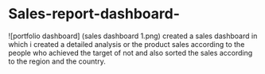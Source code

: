 # Sales-report-dashboard-
![portfolio dashboard] (sales dashboard 1.png)
created a sales dashboard in which i created a detailed analysis or the product sales according to the people who achieved the target of not and also sorted the sales according to the region and the country. 
